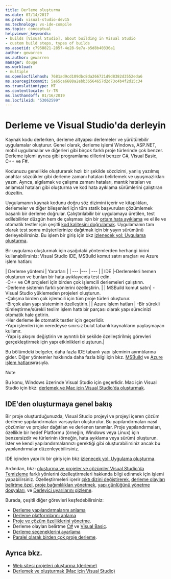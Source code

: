 ```yaml
---
title: Derleme oluşturma
ms.date: 07/14/2017
ms.prod: visual-studio-dev15
ms.technology: vs-ide-compile
ms.topic: conceptual
helpviewer_keywords:
- builds [Visual Studio], about building in Visual Studio
- custom build steps, types of builds
ms.assetid: c7958821-285f-4e28-9e7a-b5d8b40336a1
author: gewarren
ms.author: gewarren
manager: douge
ms.workload:
- multiple
ms.openlocfilehash: 7681ad9cd109dbc8da266721d9d8382d3552eda6
ms.sourcegitcommit: 5a65ca6688a2ebb36564657d2d73c4b4f2d15c34
ms.translationtype: MT
ms.contentlocale: tr-TR
ms.lasthandoff: 01/16/2019
ms.locfileid: "53062599"
---
```

# <a name="compile-and-build-in-visual-studio"></a>Derleme ve Visual Studio'da derleyin

Kaynak kodu derlerken, derleme altyapısı derlemeler ve yürütülebilir uygulamalar oluşturur. Genel olarak, derleme işlemi Windows, ASP.NET, mobil uygulamalar ve diğerleri gibi birçok farklı proje türlerinde çok benzer. Derleme işlemi ayrıca gibi programlama dillerini benzer C#, Visual Basic, C++ ve F#.

Kodunuzu genellikle oluşturarak hızlı bir şekilde sözdizimi, yanlış yazılmış anahtar sözcükler gibi derleme zamanı hataları belirlemek ve uyuşmazlıkları yazın. Ayrıca, algılamak ve çalışma zamanı hataları, mantık hataları ve anlamsal hataları gibi oluşturma ve kod hata ayıklama sürümlerini çalıştıran düzeltin.

Uygulamanın kaynak kodunu doğru söz dizimini içerir ve kitaplıkları, derlemeler ve diğer bileşenleri için tüm statik başvuruları çözümlemek başarılı bir derleme doğrular. Çalıştırılabilir bir uygulamaya üretilen, test edilebilirler düzgün hem de çalışması için bir [ortam hata ayıklama](../debugger/index.md) ve el ile ve otomatik testler için çeşitli [kod kalitesini doğrulamak](../test/improve-code-quality.md). Uygulamanın tam olarak test sonra müşterilerinize dağıtmak için bir yayın sürümünü derleyebilirsiniz. Bu işlem bir giriş için bkz [izlenecek yol: Uygulama oluşturma](../ide/walkthrough-building-an-application.md).

Bir uygulama oluşturmak için aşağıdaki yöntemlerden herhangi birini kullanabilirsiniz: Visual Studio IDE, MSBuild komut satırı araçları ve Azure işlem hatları:

| Derleme yöntemi | Yararları |
| --- |--- | --- |
| IDE |-Derlemeleri hemen oluşturun ve bunları bir hata ayıklayıcıda test edin.<br />-C++ ve C# projeleri için birden çok işlemcili derlemeleri çalıştırın.<br />-Derleme sistemin farklı yönlerini özelleştirin. |
| MSBuild komut satırı| -Visual Studio yüklemeden projeleri oluşturun.<br />-Çalışma birden çok işlemcili için tüm proje türleri oluşturur.<br />-Birçok alan yapı sisteminin özelleştirin.|
| Azure işlem hatları | -Bir sürekli tümleştirme/sürekli teslim işlem hattı bir parçası olarak yapı sürecinizi otomatik hale getirin.<br />-Her derleme ile otomatik testler için geçerlidir.<br />-Yapı işlemleri için neredeyse sınırsız bulut tabanlı kaynakların paylaşmayan kullanır.<br />-Yapı iş akışını değiştirin ve ayrıntılı bir şekilde özelleştirilmiş görevleri gerçekleştirmek için yapı etkinlikleri oluşturun.|

Bu bölümdeki belgeler, daha fazla IDE tabanlı yapı işleminin ayrıntılarına gider. Diğer yöntemler hakkında daha fazla bilgi için bkz. [MSBuild](../msbuild/msbuild.md) ve [Azure işlem hatları](/azure/devops/pipelines/index?view=vsts)sırasıyla.

> [!NOTE]
> Bu konu, Windows üzerinde Visual Studio için geçerlidir. Mac için Visual Studio için bkz: [derlemek ve Mac için Visual Studio'da oluşturmak](/visualstudio/mac/compiling-and-building).

## <a name="overview-of-building-from-the-ide"></a>IDE'den oluşturmaya genel bakış

Bir proje oluşturduğunuzda, Visual Studio projeyi ve projeyi içeren çözüm derleme yapılandırmaları varsayılan oluşturulur.  Bu yapılandırmaları nasıl çözümler ve projeler dağıtılan ve derlenen tanımlar. Proje yapılandırmaları, özellikle bir hedef Platformu (örneğin, Windows veya Linux) için benzersizdir ve türlerinin (örneğin, hata ayıklama veya sürüm) oluşturun. İster ve kendi yapılandırmalarınızı gerektiği gibi oluşturabilirsiniz ancak bu yapılandırmalar düzenleyebilirsiniz.

IDE içinden yapı ilk bir giriş için bkz [izlenecek yol: Uygulama oluşturma](walkthrough-building-an-application.md).

Ardından, bkz: [oluşturma ve projeler ve çözümler Visual Studio'da Temizleme](building-and-cleaning-projects-and-solutions-in-visual-studio.md) farklı yönlerini özelleştirmeleri hakkında bilgi edinmek için işlemi yapabilirsiniz. Özelleştirmeleri içerir [çıktı dizini değiştirerek](how-to-change-the-build-output-directory.md), [derleme olayları belirtme özel](specifying-custom-build-events-in-visual-studio.md), [proje bağımlılıkları yönetmek](how-to-create-and-remove-project-dependencies.md), [yapı günlüğünü yönetme dosyaları](how-to-view-save-and-configure-build-log-files.md), ve [Derleyici uyarılarını gizleme](how-to-suppress-compiler-warnings.md).

Burada, çeşitli diğer görevleri keşfedebilirsiniz:
- [Derleme yapılandırmalarını anlama](understanding-build-configurations.md)
- [Derleme platformlarını anlama](understanding-build-platforms.md)
- [Proje ve çözüm özelliklerini yönetme](managing-project-and-solution-properties.md).
- Derleme olayları belirtme [C#](how-to-specify-build-events-csharp.md) ve [Visual Basic](how-to-specify-build-events-visual-basic.md).
- [Derleme seçeneklerini ayarlama](reference/options-dialog-box-projects-and-solutions-build-and-run.md)
- [Paralel olarak birden çok proje derleme](../msbuild/building-multiple-projects-in-parallel-with-msbuild.md).

## <a name="see-also"></a>Ayrıca bkz.

- [Web sitesi projeleri oluşturma (derleme)](https://msdn.microsoft.com/Library/a9cbb88c-8fff-4c67-848b-98fbfd823193)
- [Derlemek ve oluşturmak (Mac için Visual Studio)](/visualstudio/mac/compiling-and-building)